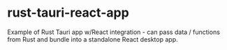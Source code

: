 # rust-tauri-react-app
Example of Rust Tauri app w/React integration - can pass data / functions from Rust and bundle into a standalone React desktop app. 
